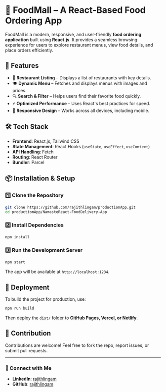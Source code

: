 # 🍔 FoodMall – A React-Based Food Ordering App  

FoodMall is a modern, responsive, and user-friendly **food ordering application** built using **React.js**. It provides a seamless browsing experience for users to explore restaurant menus, view food details, and place orders efficiently.  

## 🚀 Features  

- 🏪 **Restaurant Listing** – Displays a list of restaurants with key details.  
- 🍽 **Dynamic Menu** – Fetches and displays menus with images and prices.  
- 🔍 **Search & Filter** – Helps users find their favorite food quickly.  
- ⚡ **Optimized Performance** – Uses React's best practices for speed.  
- 📱 **Responsive Design** – Works across all devices, including mobile.  

## 🛠 Tech Stack  

- **Frontend**: React.js, Tailwind CSS  
- **State Management**: React Hooks (`useState`, `useEffect`, `useContext`)  
- **API Handling**: Fetch
- **Routing**: React Router  
- **Bundler**: Parcel  

## 📦 Installation & Setup  

### 1️⃣ Clone the Repository  
```sh
git clone https://github.com/rajithlingam/productionApp.git
cd productionApp/NamasteReact-FoodDelivery-App
```

### 2️⃣ Install Dependencies  
```sh
npm install
```

### 3️⃣ Run the Development Server  
```sh
npm start
```
The app will be available at `http://localhost:1234`.

## 🚀 Deployment  

To build the project for production, use:  
```sh
npm run build
```
Then deploy the `dist/` folder to **GitHub Pages, Vercel, or Netlify**.

## 🤝 Contribution  

Contributions are welcome! Feel free to fork the repo, report issues, or submit pull requests.

---

### 🔗 Connect with Me  
- **LinkedIn**: [rajithlingam](https://www.linkedin.com/in/rajithlingam)  
- **GitHub**: [rajithlingam](https://github.com/rajithlingam)